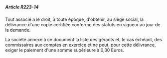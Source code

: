 ##### Article R223-14

Tout associé a le droit, à toute époque, d'obtenir, au siège social, la délivrance d'une copie certifiée conforme des statuts en vigueur au jour de la demande.

La société annexe à ce document la liste des gérants et, le cas échéant, des commissaires aux comptes en exercice et ne peut, pour cette délivrance, exiger le paiement d'une somme supérieure à 0,30 Euros.

